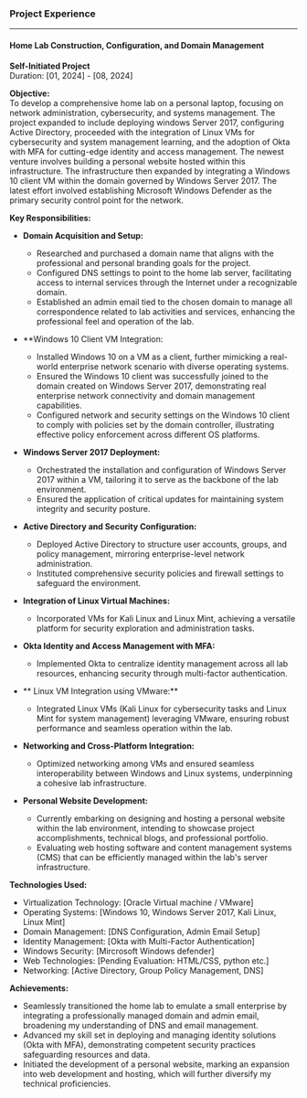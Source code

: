 ### Project Experience

---

#### Home Lab Construction, Configuration, and Domain Management
**Self-Initiated Project**  
Duration: [01, 2024] - [08, 2024]

**Objective:**  
To develop a comprehensive home lab on a personal laptop, focusing on network administration, cybersecurity, and systems management. The project expanded to include deploying windows Server 2017, configuring Active Directory, proceeded with the integration of Linux VMs for cybersecurity and system management learning, and the adoption of Okta with MFA for cutting-edge identity and access management. The newest venture involves building a personal website hosted within this infrastructure. The infrastructure then expanded by integrating a Windows 10 client VM within the domain governed by Windows Server 2017. The latest effort involved establishing Microsoft Windows Defender as the primary security control point for the network.


**Key Responsibilities:**

- **Domain Acquisition and Setup:**
  - Researched and purchased a domain name that aligns with the professional and personal branding goals for the project.
  - Configured DNS settings to point to the home lab server, facilitating access to internal services through the Internet under a recognizable domain.
  - Established an admin email tied to the chosen domain to manage all correspondence related to lab activities and services, enhancing the professional feel and operation of
    the lab.

- **Windows 10 Client VM Integration:
  - Installed Windows 10 on a VM as a client, further mimicking a real-world enterprise network scenario with diverse operating systems.
  - Ensured the Windows 10 client was successfully joined to the domain created on Windows Server 2017, demonstrating real enterprise network connectivity and domain
    management capabilities.
  - Configured network and security settings on the Windows 10 client to comply with policies set by the domain controller, illustrating effective policy enforcement across
    different OS platforms.

- **Windows Server 2017 Deployment:**
  - Orchestrated the installation and configuration of Windows Server 2017 within a VM, tailoring it to serve as the backbone of the lab environment.
  - Ensured the application of critical updates for maintaining system integrity and security posture.

- **Active Directory and Security Configuration:**
  - Deployed Active Directory to structure user accounts, groups, and policy management, mirroring enterprise-level network administration.
  - Instituted comprehensive security policies and firewall settings to safeguard the environment.

- **Integration of Linux Virtual Machines:**
  - Incorporated VMs for Kali Linux and Linux Mint, achieving a versatile platform for security exploration and administration tasks.

- **Okta Identity and Access Management with MFA:**
  - Implemented Okta to centralize identity management across all lab resources, enhancing security through multi-factor authentication.

- ** Linux VM Integration using VMware:**
  - Integrated Linux VMs (Kali Linux for cybersecurity tasks and Linux Mint for system management) leveraging VMware, ensuring robust performance and seamless operation
    within the lab.
  
- **Networking and Cross-Platform Integration:**
  - Optimized networking among VMs and ensured seamless interoperability between Windows and Linux systems, underpinning a cohesive lab infrastructure.

- **Personal Website Development:**
  - Currently embarking on designing and hosting a personal website within the lab environment, intending to showcase project accomplishments, technical blogs, and
    professional portfolio.
  - Evaluating web hosting software and content management systems (CMS) that can be efficiently managed within the lab's server infrastructure.

**Technologies Used:**
- Virtualization Technology: [Oracle Virtual machine / VMware]
- Operating Systems: [Windows 10, Windows Server 2017, Kali Linux, Linux Mint]
- Domain Management: [DNS Configuration, Admin Email Setup]
- Identity Management: [Okta with Multi-Factor Authentication]
- Windows Security: [Mircrosoft Windows defender]
- Web Technologies: [Pending Evaluation: HTML/CSS, python etc.]
- Networking: [Active Directory, Group Policy Management, DNS]

**Achievements:**
- Seamlessly transitioned the home lab to emulate a small enterprise by integrating a professionally managed domain and admin email, broadening my understanding of DNS and
  email management.
- Advanced my skill set in deploying and managing identity solutions (Okta with MFA), demonstrating competent security practices safeguarding resources and data.
- Initiated the development of a personal website, marking an expansion into web development and hosting, which will further diversify my technical proficiencies.
